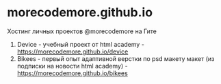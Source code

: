# morecodemore.github.io

Хостинг личных проектов @morecodemore на Гите

1. Device - учебный проект от html academy - https://morecodemore.github.io/device
2. Bikees - первый опыт адаптивной верстки по psd макету макет (из подписки на новости html academy) - https://morecodemore.github.io/bikees
